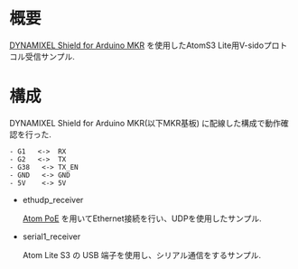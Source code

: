 # 概要
[DYNAMIXEL Shield for Arduino MKR](https://emanual.robotis.com/docs/en/parts/interface/mkr_shield/) を使用したAtomS3 Lite用V-sidoプロトコル受信サンプル.

# 構成

DYNAMIXEL Shield for Arduino MKR(以下MKR基板) に配線した構成で動作確認を行った.


	- G1   <->	RX
	- G2   <->	TX
	- G38 	<-> TX_EN
	- GND	<-> GND
	- 5V	<-> 5V



- ethudp_receiver

	[Atom PoE](https://docs.m5stack.com/en/atom/atom_poe) を用いてEthernet接続を行い、UDPを使用したサンプル.

- serial1_receiver

	Atom Lite S3 の USB 端子を使用し、シリアル通信をするサンプル.




